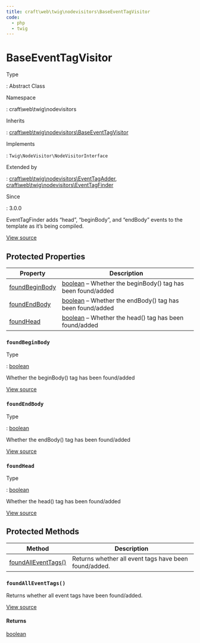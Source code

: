 ```yaml
---
title: craft\web\twig\nodevisitors\BaseEventTagVisitor
code:
  - php
  - twig
---
```


# BaseEventTagVisitor

Type

:   Abstract Class

Namespace

:   craft\web\twig\nodevisitors

Inherits

:   [craft\web\twig\nodevisitors\BaseEventTagVisitor](craft-web-twig-nodevisitors-baseeventtagvisitor.md)

Implements

:   `Twig\NodeVisitor\NodeVisitorInterface`

Extended by

:   [craft\web\twig\nodevisitors\EventTagAdder](craft-web-twig-nodevisitors-eventtagadder.md), [craft\web\twig\nodevisitors\EventTagFinder](craft-web-twig-nodevisitors-eventtagfinder.md)

Since

:   3.0.0



EventTagFinder adds “head”, “beginBody”, and “endBody” events to the template as it’s being compiled.





[View source](https://github.com/craftcms/cms/blob/master/src/web/twig/nodevisitors/BaseEventTagVisitor.php)




## Protected Properties

| Property                                                                            | Description
| ----------------------------------------------------------------------------------- | ---------------------------------------------------------------------------------------------------
| [foundBeginBody](craft-web-twig-nodevisitors-baseeventtagvisitor.md#foundbeginbody) | [boolean](http://php.net/language.types.boolean) – Whether the beginBody() tag has been found/added
| [foundEndBody](craft-web-twig-nodevisitors-baseeventtagvisitor.md#foundendbody)     | [boolean](http://php.net/language.types.boolean) – Whether the endBody() tag has been found/added
| [foundHead](craft-web-twig-nodevisitors-baseeventtagvisitor.md#foundhead)           | [boolean](http://php.net/language.types.boolean) – Whether the head() tag has been found/added

### `foundBeginBody`



Type

:   [boolean](http://php.net/language.types.boolean)



Whether the beginBody() tag has been found/added



[View source](https://github.com/craftcms/cms/blob/master/src/web/twig/nodevisitors/BaseEventTagVisitor.php#L28)



### `foundEndBody`



Type

:   [boolean](http://php.net/language.types.boolean)



Whether the endBody() tag has been found/added



[View source](https://github.com/craftcms/cms/blob/master/src/web/twig/nodevisitors/BaseEventTagVisitor.php#L33)



### `foundHead`



Type

:   [boolean](http://php.net/language.types.boolean)



Whether the head() tag has been found/added



[View source](https://github.com/craftcms/cms/blob/master/src/web/twig/nodevisitors/BaseEventTagVisitor.php#L23)







## Protected Methods

| Method                                                                                             | Description
| -------------------------------------------------------------------------------------------------- | -----------------------------------------------------
| [foundAllEventTags()](craft-web-twig-nodevisitors-baseeventtagvisitor.md#method-foundalleventtags) | Returns whether all event tags have been found/added.

### `foundAllEventTags()`





Returns whether all event tags have been found/added.




[View source](https://github.com/craftcms/cms/blob/master/src/web/twig/nodevisitors/BaseEventTagVisitor.php#L40-L47)



#### Returns

[boolean](http://php.net/language.types.boolean)








